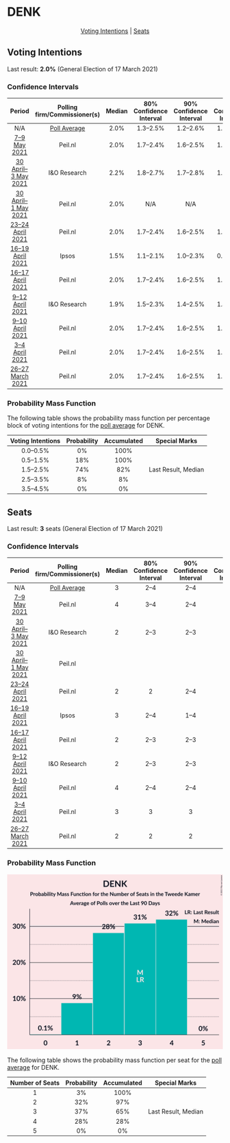 # DENK

<p align="center"><a href="#voting-intentions">Voting Intentions</a> | <a href="#seats">Seats</a></p>

## Voting Intentions

Last result: **2.0%** (General Election of 17 March 2021)

### Confidence Intervals

| Period     | Polling firm/Commissioner(s) | Median | 80% Confidence Interval | 90% Confidence Interval | 95% Confidence Interval | 99% Confidence Interval |
|:----------:|:----------------:|:-----------:|:-----------------------:|:-----------------------:|:-----------------------:|:-----------------------:|
| N/A | [Poll Average](average.html) | 2.0% | 1.3–2.5% | 1.2–2.6% | 1.0–2.8% | 0.8–3.1% |
| [7–9 May 2021](2021-05-09-Peilnl.html) | Peil.nl | 2.0% | 1.7–2.4% | 1.6–2.5% | 1.6–2.6% | 1.4–2.8% |
| [30 April–3 May 2021](2021-05-03-IOResearch.html) | I&O Research | 2.2% | 1.8–2.7% | 1.7–2.8% | 1.6–3.0% | 1.5–3.2% |
| [30 April–1 May 2021](2021-05-01-Peilnl.html) | Peil.nl | 2.0% | N/A | N/A | N/A | N/A |
| [23–24 April 2021](2021-04-24-Peilnl.html) | Peil.nl | 2.0% | 1.7–2.4% | 1.6–2.5% | 1.6–2.6% | 1.4–2.8% |
| [16–19 April 2021](2021-04-19-Ipsos.html) | Ipsos | 1.5% | 1.1–2.1% | 1.0–2.3% | 0.9–2.4% | 0.7–2.8% |
| [16–17 April 2021](2021-04-17-Peilnl.html) | Peil.nl | 2.0% | 1.7–2.4% | 1.6–2.5% | 1.6–2.6% | 1.4–2.8% |
| [9–12 April 2021](2021-04-12-IOResearch.html) | I&O Research | 1.9% | 1.5–2.3% | 1.4–2.5% | 1.4–2.6% | 1.2–2.8% |
| [9–10 April 2021](2021-04-10-Peilnl.html) | Peil.nl | 2.0% | 1.7–2.4% | 1.6–2.5% | 1.6–2.6% | 1.4–2.8% |
| [3–4 April 2021](2021-04-04-Peilnl.html) | Peil.nl | 2.0% | 1.7–2.4% | 1.6–2.5% | 1.6–2.6% | 1.4–2.8% |
| [26–27 March 2021](2021-03-27-Peilnl.html) | Peil.nl | 2.0% | 1.7–2.4% | 1.6–2.5% | 1.6–2.6% | 1.4–2.8% |

### Probability Mass Function

The following table shows the probability mass function per percentage block of voting intentions for the [poll average](average.html) for DENK.

| Voting Intentions | Probability | Accumulated | Special Marks |
|:-----------------:|:-----------:|:-----------:|:-------------:|
| 0.0–0.5% | 0% | 100% |  |
| 0.5–1.5% | 18% | 100% |  |
| 1.5–2.5% | 74% | 82% | Last Result, Median |
| 2.5–3.5% | 8% | 8% |  |
| 3.5–4.5% | 0% | 0% |  |


## Seats

Last result: **3** seats (General Election of 17 March 2021)

### Confidence Intervals

| Period     | Polling firm/Commissioner(s) | Median | 80% Confidence Interval | 90% Confidence Interval | 95% Confidence Interval | 99% Confidence Interval |
|:----------:|:----------------:|:------:|:-----------------------:|:-----------------------:|:-----------------------:|:-----------------------:|
| N/A | [Poll Average](average.html) | 3 | 2–4 | 2–4 | 1–4 | 1–4 |
| [7–9 May 2021](2021-05-09-Peilnl.html) | Peil.nl | 4 | 3–4 | 2–4 | 2–4 | 2–4 |
| [30 April–3 May 2021](2021-05-03-IOResearch.html) | I&O Research | 2 | 2–3 | 2–3 | 2–3 | 2–3 |
| [30 April–1 May 2021](2021-05-01-Peilnl.html) | Peil.nl |  |  |  |  |  |
| [23–24 April 2021](2021-04-24-Peilnl.html) | Peil.nl | 2 | 2 | 2–4 | 2–4 | 2–4 |
| [16–19 April 2021](2021-04-19-Ipsos.html) | Ipsos | 3 | 2–4 | 1–4 | 1–4 | 1–4 |
| [16–17 April 2021](2021-04-17-Peilnl.html) | Peil.nl | 2 | 2–3 | 2–3 | 2–3 | 2–4 |
| [9–12 April 2021](2021-04-12-IOResearch.html) | I&O Research | 2 | 2–3 | 2–3 | 2–3 | 2–4 |
| [9–10 April 2021](2021-04-10-Peilnl.html) | Peil.nl | 4 | 2–4 | 2–4 | 2–4 | 2–4 |
| [3–4 April 2021](2021-04-04-Peilnl.html) | Peil.nl | 3 | 3 | 3 | 3 | 3 |
| [26–27 March 2021](2021-03-27-Peilnl.html) | Peil.nl | 2 | 2 | 2 | 2 | 2–3 |

### Probability Mass Function

![Graph with seats probability mass function not yet produced](average-seats-pmf-denk.png "Seats Probability Mass Function")

The following table shows the probability mass function per seat for the [poll average](average.html) for DENK.

| Number of Seats | Probability | Accumulated | Special Marks |
|:---------------:|:-----------:|:-----------:|:-------------:|
| 1 | 3% | 100% |  |
| 2 | 32% | 97% |  |
| 3 | 37% | 65% | Last Result, Median |
| 4 | 28% | 28% |  |
| 5 | 0% | 0% |  |


